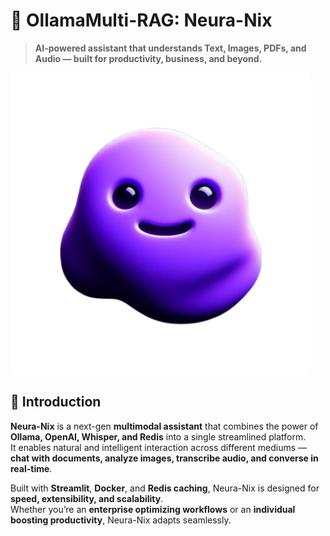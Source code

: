 # 🤖 OllamaMulti-RAG: Neura-Nix
> **AI-powered assistant that understands Text, Images, PDFs, and Audio — built for productivity, business, and beyond.**  

![Neura-Nix Logo](./assets/Logo.png)

## 🌟 Introduction
**Neura-Nix** is a next-gen **multimodal assistant** that combines the power of **Ollama, OpenAI, Whisper, and Redis** into a single streamlined platform.  
It enables natural and intelligent interaction across different mediums — **chat with documents, analyze images, transcribe audio, and converse in real-time**.  

Built with **Streamlit**, **Docker**, and **Redis caching**, Neura-Nix is designed for **speed, extensibility, and scalability**.  
Whether you’re an **enterprise optimizing workflows** or an **individual boosting productivity**, Neura-Nix adapts seamlessly.  
